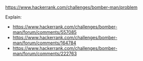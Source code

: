 https://www.hackerrank.com/challenges/bomber-man/problem

Explain:
- https://www.hackerrank.com/challenges/bomber-man/forum/comments/557085
- https://www.hackerrank.com/challenges/bomber-man/forum/comments/164784
- https://www.hackerrank.com/challenges/bomber-man/forum/comments/222763
